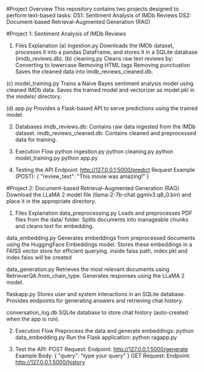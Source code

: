 #Project Overview
This repository contains two projects designed to perform text-based tasks:
DS1: Sentiment Analysis of IMDb Reviews
DS2: Document-based Retrieval-Augmented Generation (RAG)

#Project 1: Sentiment Analysis of IMDb Reviews
1. Files Explanation
(a) ingestion.py
      Downloads the IMDb dataset, processes it into a pandas DataFrame, and stores it in a SQLite database (imdb_reviews.db).
(b) cleaning.py
      Cleans raw text reviews by:
      Converting to lowercase
      Removing HTML tags
      Removing punctuation
      Saves the cleaned data into imdb_reviews_cleaned.db.

(c) model_training.py
      Trains a Naive Bayes sentiment analysis model using cleaned IMDb data.
      Saves the trained model and vectorizer as model.pkl in the models/ directory.

(d) app.py
      Provides a Flask-based API to serve predictions using the trained model.

2. Databases
imdb_reviews.db: Contains raw data ingested from the IMDb dataset.
imdb_reviews_cleaned.db: Contains cleaned and preprocessed data for training.

4. Execution Flow
python ingestion.py
python cleaning.py
python model_training.py
python app.py

5. Testing the API
Endpoint: http://127.0.0.1:5000/predict
Request Example (POST):
{
    "review_text": "This movie was amazing!"
}


#Project 2: Document-based Retrieval-Augmented Generation (RAG)
Download the LLaMA 2 model file (llama-2-7b-chat.ggmlv3.q8_0.bin) and place it in the appropriate directory.

1. Files Explanation
data_preprocessing.py
Loads and preprocesses PDF files from the data/ folder.
Splits documents into manageable chunks and cleans text for embedding.

data_embedding.py
Generates embeddings from preprocessed documents using the HuggingFace Embeddings model.
Stores these embeddings in a FAISS vector store for efficient querying.
inside faiss path, index.pkl and index.faiss will be created

data_generation.py
Retrieves the most relevant documents using RetrieverQA.from_chain_type.
Generates responses using the LLaMA 2 model.

flaskapp.py
Stores user and system interactions in an SQLite database.
Provides endpoints for generating answers and retrieving chat history.

conversation_log.db
SQLite database to store chat history (auto-created when the app is run).

2. Execution Flow
Preprocess the data and generate embeddings:
python data_embedding.py
Run the Flask application:
python ragapp.py

3. Test the API:
POST Request:
Endpoint: http://127.0.0.1:5000/generate
Example Body:
{
    "query": "type your query"
}
GET Request:
Endpoint: http://127.0.0.1:5000/history



